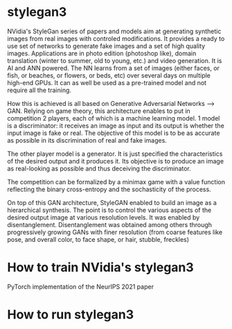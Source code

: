 # stylegan3
NVidia's StyleGan series of papers and models aim at generating synthetic images from real images with controled modifications.
It provides a ready to use set of networks to generate fake images and a set of high quality images.
Applications are in photo edition (photoshop like), domain translation (winter to summer, old to young, etc.) and video generation.
It is AI and ANN powered. The NN learns from a set of images (either faces, or fish, or beaches, or flowers, or beds, etc) over several days on multiple high-end GPUs. 
It can as well be used as a pre-trained model and not require all the training.



How this is achieved is all based on Generative Adversarial Networks --> GAN. Relying on game theory, this architecture enables to put in competition 2 players, each of which is a machine learning model. 1 model is a discriminator: it receives an image as input and its output is whether the input image is fake or real. The objective of this model is to be as accurate as possible in its discrimination of real and fake images.

The other player model is a generator. It is just specified the characteristics of the desired output and it produces it. Its objective is to produce an image as real-looking as possible and thus deceiving the discriminator.

The competition can be formalized by a minimax game with a value function reflecting the binary cross-entropy and the sochasticity of the process.

On top of this GAN architecture, StyleGAN enabled to build an image as a hierarchical synthesis. The point is to control the various aspects of the desired output image at various resolution levels. It was enabled by disentanglement. Disentanglement was obtained among others through progressively growing GANs with finer resolution (from coarse features like pose, and overall color, to face shape, or hair, stubble, freckles) 




# How to train NVidia's stylegan3 
PyTorch implementation of the NeurIPS 2021 paper


# How to run stylegan3

